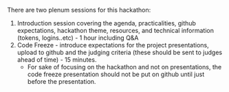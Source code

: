 There are two plenum sessions for this hackathon:
1. Introduction session covering the agenda, practicalities, github expectations, hackathon theme, resources, and technical information (tokens, logins..etc) - 1 hour including Q&A
2. Code Freeze - introduce expectations for the project presentations, upload to github and the judging criteria (these should be sent to judges ahead of time) - 15 minutes.
   - For sake of focusing on the hackathon and not on presentations, the code freeze presentation should not be put on github until just before the presentation.
